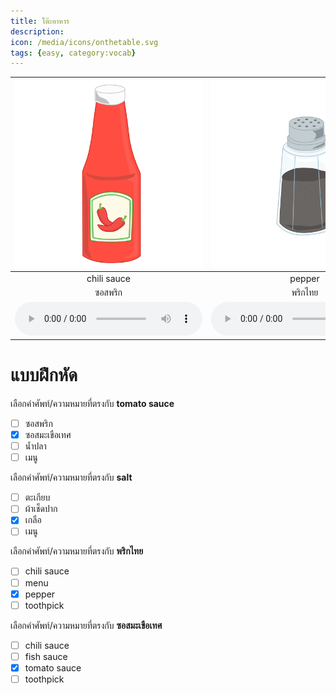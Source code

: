 ```yaml
---
title: โต๊ะอาหาร
description: 
icon: /media/icons/onthetable.svg
tags: {easy, category:vocab}
---
```


<div class="carrousel">


|![](/media/img/onthetable/chili&#x20;sauce.svg)|![](/media/img/onthetable/pepper.svg)|![](/media/img/onthetable/napkin.svg)|![](/media/img/onthetable/toothpick.svg)|![](/media/img/onthetable/chopsticks.svg)|![](/media/img/onthetable/tomato&#x20;sauce.svg)|![](/media/img/onthetable/fish&#x20;sauce.svg)|![](/media/img/onthetable/salt.svg)|![](/media/img/onthetable/menu.svg)|
| :----: | :----: | :----: | :----: | :----: | :----: | :----: | :----: | :----: |
|chili&#x20;sauce|pepper|napkin|toothpick|chopsticks|tomato&#x20;sauce|fish&#x20;sauce|salt|menu|
|ซอสพริก|พริกไทย|ผ้าเช็ดปาก|ไม้จิ้มฟัน|ตะเกียบ|ซอสมะเขือเทศ|น้ำปลา|เกลือ|เมนู|
|![](/media/audio/chili&#x20;sauce.mp3)|![](/media/audio/pepper.mp3)|![](/media/audio/napkin.mp3)|![](/media/audio/toothpick.mp3)|![](/media/audio/chopsticks.mp3)|![](/media/audio/tomato&#x20;sauce.mp3)|![](/media/audio/fish&#x20;sauce.mp3)|![](/media/audio/salt.mp3)|![](/media/audio/menu.mp3)|

</div>



# แบบฝึกหัด


 เลือกคำศัพท์/ความหมายที่ตรงกับ **tomato&#x20;sauce**
 - [ ] ซอสพริก
 - [x] ซอสมะเขือเทศ
 - [ ] น้ำปลา
 - [ ] เมนู

 เลือกคำศัพท์/ความหมายที่ตรงกับ **salt**
 - [ ] ตะเกียบ
 - [ ] ผ้าเช็ดปาก
 - [x] เกลือ
 - [ ] เมนู

 เลือกคำศัพท์/ความหมายที่ตรงกับ **พริกไทย**
 - [ ] chili&#x20;sauce
 - [ ] menu
 - [x] pepper
 - [ ] toothpick

 เลือกคำศัพท์/ความหมายที่ตรงกับ **ซอสมะเขือเทศ**
 - [ ] chili&#x20;sauce
 - [ ] fish&#x20;sauce
 - [x] tomato&#x20;sauce
 - [ ] toothpick
